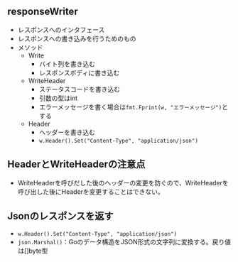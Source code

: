 ## responseWriter
- レスポンスへのインタフェース
- レスポンスへの書き込みを行うためのもの
- メソッド
    - Write
        - バイト列を書き込む
        - レスポンスボディに書き込む
    - WriteHeader
        - ステータスコードを書き込む
        - 引数の型はint
        - エラーメッセージを書く場合は`fmt.Fprint(w, "エラーメッセージ")`とする
    - Header
        - ヘッダーを書き込む
        - `w.Header().Set("Content-Type", "application/json")`

## HeaderとWriteHeaderの注意点
- WriteHeaderを呼びだした後のヘッダーの変更を防ぐので、WriteHeaderを呼び出した後にHeaderを変更することはできない。

## Jsonのレスポンスを返す
- `w.Header().Set("Content-Type", "application/json")`
- `json.Marshal()`：Goのデータ構造をJSON形式の文字列に変換する。戻り値は[]byte型